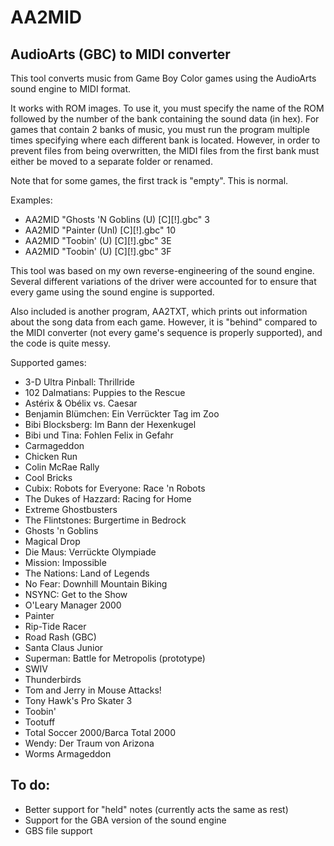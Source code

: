 # AA2MID
## AudioArts (GBC) to MIDI converter

This tool converts music from Game Boy Color games using the AudioArts sound engine to MIDI format.

It works with ROM images. To use it, you must specify the name of the ROM followed by the number of the bank containing the sound data (in hex).
For games that contain 2 banks of music, you must run the program multiple times specifying where each different bank is located. However, in order to prevent files from being overwritten, the MIDI files from the first bank must either be moved to a separate folder or renamed.

Note that for some games, the first track is "empty". This is normal.

Examples:
* AA2MID "Ghosts 'N Goblins (U) [C][!].gbc" 3
* AA2MID "Painter (Unl) [C][!].gbc" 10
* AA2MID "Toobin' (U) [C][!].gbc" 3E
* AA2MID "Toobin' (U) [C][!].gbc" 3F

This tool was based on my own reverse-engineering of the sound engine. Several different variations of the driver were accounted for to ensure that every game using the sound engine is supported.

Also included is another program, AA2TXT, which prints out information about the song data from each game. However, it is "behind" compared to the MIDI converter (not every game's sequence is properly supported), and the code is quite messy.

Supported games:
  * 3-D Ultra Pinball: Thrillride
  * 102 Dalmatians: Puppies to the Rescue
  * Astérix & Obélix vs. Caesar
  * Benjamin Blümchen: Ein Verrückter Tag im Zoo
  * Bibi Blocksberg: Im Bann der Hexenkugel
  * Bibi und Tina: Fohlen Felix in Gefahr
  * Carmageddon
  * Chicken Run
  * Colin McRae Rally
  * Cool Bricks
  * Cubix: Robots for Everyone: Race 'n Robots
  * The Dukes of Hazzard: Racing for Home
  * Extreme Ghostbusters
  * The Flintstones: Burgertime in Bedrock
  * Ghosts 'n Goblins
  * Magical Drop
  * Die Maus: Verrückte Olympiade
  * Mission: Impossible
  * The Nations: Land of Legends
  * No Fear: Downhill Mountain Biking
  * NSYNC: Get to the Show
  * O'Leary Manager 2000
  * Painter
  * Rip-Tide Racer
  * Road Rash (GBC)
  * Santa Claus Junior
  * Superman: Battle for Metropolis (prototype)
  * SWIV
  * Thunderbirds
  * Tom and Jerry in Mouse Attacks!
  * Tony Hawk's Pro Skater 3
  * Toobin'
  * Tootuff
  * Total Soccer 2000/Barca Total 2000
  * Wendy: Der Traum von Arizona
  * Worms Armageddon

## To do:
  * Better support for "held" notes (currently acts the same as rest)
  * Support for the GBA version of the sound engine
  * GBS file support

